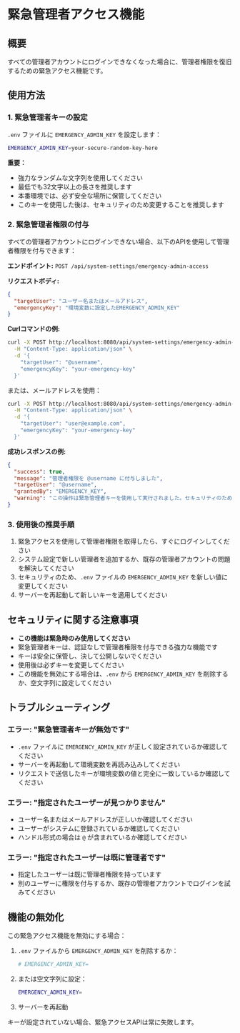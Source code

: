 # 緊急管理者アクセス機能

## 概要

すべての管理者アカウントにログインできなくなった場合に、管理者権限を復旧するための緊急アクセス機能です。

## 使用方法

### 1. 緊急管理者キーの設定

`.env` ファイルに `EMERGENCY_ADMIN_KEY` を設定します：

```bash
EMERGENCY_ADMIN_KEY=your-secure-random-key-here
```

**重要：**
- 強力なランダムな文字列を使用してください
- 最低でも32文字以上の長さを推奨します
- 本番環境では、必ず安全な場所に保管してください
- このキーを使用した後は、セキュリティのため変更することを推奨します

### 2. 緊急管理者権限の付与

すべての管理者アカウントにログインできない場合、以下のAPIを使用して管理者権限を付与できます：

**エンドポイント:** `POST /api/system-settings/emergency-admin-access`

**リクエストボディ:**
```json
{
  "targetUser": "ユーザー名またはメールアドレス",
  "emergencyKey": "環境変数に設定したEMERGENCY_ADMIN_KEY"
}
```

**Curlコマンドの例:**
```bash
curl -X POST http://localhost:8080/api/system-settings/emergency-admin-access \
  -H "Content-Type: application/json" \
  -d '{
    "targetUser": "@username",
    "emergencyKey": "your-emergency-key"
  }'
```

または、メールアドレスを使用：
```bash
curl -X POST http://localhost:8080/api/system-settings/emergency-admin-access \
  -H "Content-Type: application/json" \
  -d '{
    "targetUser": "user@example.com",
    "emergencyKey": "your-emergency-key"
  }'
```

**成功レスポンスの例:**
```json
{
  "success": true,
  "message": "管理者権限を @username に付与しました",
  "targetUser": "@username",
  "grantedBy": "EMERGENCY_KEY",
  "warning": "この操作は緊急管理者キーを使用して実行されました。セキュリティのため、環境変数 EMERGENCY_ADMIN_KEY の変更を推奨します。"
}
```

### 3. 使用後の推奨手順

1. 緊急アクセスを使用して管理者権限を取得したら、すぐにログインしてください
2. システム設定で新しい管理者を追加するか、既存の管理者アカウントの問題を解決してください
3. セキュリティのため、`.env` ファイルの `EMERGENCY_ADMIN_KEY` を新しい値に変更してください
4. サーバーを再起動して新しいキーを適用してください

## セキュリティに関する注意事項

- **この機能は緊急時のみ使用してください**
- 緊急管理者キーは、認証なしで管理者権限を付与できる強力な機能です
- キーは安全に保管し、決して公開しないでください
- 使用後は必ずキーを変更してください
- この機能を無効にする場合は、`.env` から `EMERGENCY_ADMIN_KEY` を削除するか、空文字列に設定してください

## トラブルシューティング

### エラー: "緊急管理者キーが無効です"
- `.env` ファイルに `EMERGENCY_ADMIN_KEY` が正しく設定されているか確認してください
- サーバーを再起動して環境変数を再読み込みしてください
- リクエストで送信したキーが環境変数の値と完全に一致しているか確認してください

### エラー: "指定されたユーザーが見つかりません"
- ユーザー名またはメールアドレスが正しいか確認してください
- ユーザーがシステムに登録されているか確認してください
- ハンドル形式の場合は `@` が含まれているか確認してください

### エラー: "指定されたユーザーは既に管理者です"
- 指定したユーザーは既に管理者権限を持っています
- 別のユーザーに権限を付与するか、既存の管理者アカウントでログインを試みてください

## 機能の無効化

この緊急アクセス機能を無効にする場合：

1. `.env` ファイルから `EMERGENCY_ADMIN_KEY` を削除するか：
   ```bash
   # EMERGENCY_ADMIN_KEY=
   ```

2. または空文字列に設定：
   ```bash
   EMERGENCY_ADMIN_KEY=
   ```

3. サーバーを再起動

キーが設定されていない場合、緊急アクセスAPIは常に失敗します。
